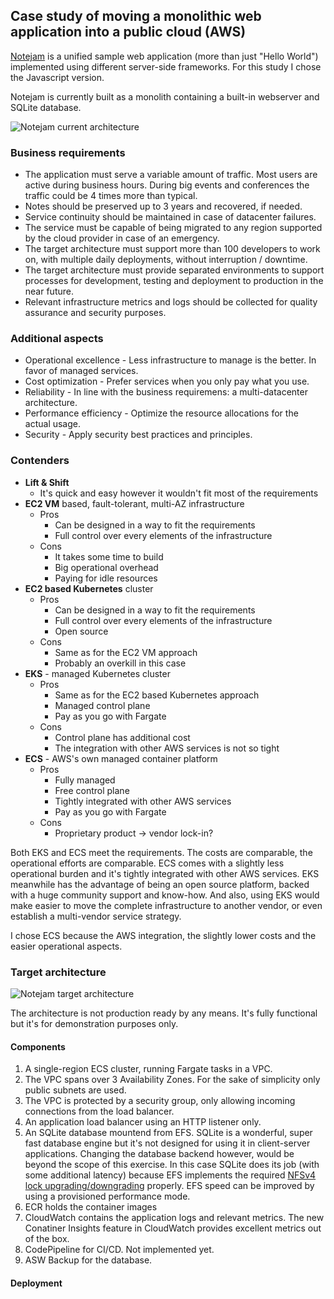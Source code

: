 ## Case study of moving a monolithic web application into a public cloud (AWS)

[Notejam](https://github.com/komarserjio/notejam) is a unified sample web application (more than just "Hello World") implemented using different server-side frameworks. For this study I chose the Javascript version.

Notejam is currently built as a monolith containing a built-in webserver and SQLite database.

![Notejam current architecture](https://www.dropbox.com/s/n40t5vnvhknj13x/notejam.png?raw=1)

### Business requirements

* The application must serve a variable amount of traffic. Most users are active during business hours. During big events and conferences the traffic could be 4 times more than typical.
* Notes should be preserved up to 3 years and recovered, if needed.
* Service continuity should be maintained in case of datacenter failures.
* The service must be capable of being migrated to any region supported by the cloud provider in case of an emergency.
* The target architecture must support more than 100 developers to work on, with multiple daily deployments, without interruption / downtime.
* The target architecture must provide separated environments to support processes for development, testing and deployment to production in the near future.
* Relevant infrastructure metrics and logs should be collected for quality assurance and security purposes.

### Additional aspects

* Operational excellence - Less infrastructure to manage is the better. In favor of managed services.
* Cost optimization - Prefer services when you only pay what you use.
* Reliability - In line with the business requiremens: a multi-datacenter architecture.
* Performance efficiency - Optimize the resource allocations for the actual usage.
* Security - Apply security best practices and principles.

### Contenders

* **Lift & Shift**
  * It's quick and easy however it wouldn't fit most of the requirements
* **EC2 VM** based, fault-tolerant, multi-AZ infrastructure
  * Pros
    * Can be designed in a way to fit the requirements
    * Full control over every elements of the infrastructure
  * Cons
    * It takes some time to build
    * Big operational overhead
    * Paying for idle resources
* **EC2 based Kubernetes** cluster
  * Pros
    * Can be designed in a way to fit the requirements
    * Full control over every elements of the infrastructure
    * Open source
  * Cons
    * Same as for the EC2 VM approach
    * Probably an overkill in this case
* **EKS** - managed Kubernetes cluster
  * Pros
    * Same as for the EC2 based Kubernetes approach
    * Managed control plane
    * Pay as you go with Fargate
  * Cons
    * Control plane has additional cost
    * The integration with other AWS services is not so tight
* **ECS** - AWS's own managed container platform
  * Pros
    * Fully managed
    * Free control plane
    * Tightly integrated with other AWS services
    * Pay as you go with Fargate
  * Cons
    * Proprietary product -> vendor lock-in?

Both EKS and ECS meet the requirements. The costs are comparable, the operational efforts are comparable. ECS comes with a slightly less operational burden and it's tightly integrated with other AWS services. EKS meanwhile has the advantage of being an open source platform, backed with a huge community support and know-how. And also, using EKS would make easier to move the complete infrastructure to another vendor, or even establish a multi-vendor service strategy.

I chose ECS because the AWS integration, the slightly lower costs and the easier operational aspects.

### Target architecture

![Notejam target architecture](https://www.dropbox.com/s/as51vxq3h3hqoun/notejam-on-ecs-architecture.png?raw=1)

The architecture is not production ready by any means. It's fully functional but it's for demonstration purposes only.
#### Components

1. A single-region ECS cluster, running Fargate tasks in a VPC.
2. The VPC spans over 3 Availability Zones. For the sake of simplicity only public subnets are used.
3. The VPC is protected by a security group, only allowing incoming connections from the load balancer.
4. An application load balancer using an HTTP listener only.
5. An SQLite database mountend from EFS. SQLite is a wonderful, super fast database engine but it's not designed for using it in client-server applications. Changing the database backend however, would be beyond the scope of this exercise. In this case SQLite does its job (with some additional latency) because EFS implements the required [NFSv4 lock upgrading/downgrading](https://aws.amazon.com/about-aws/whats-new/2017/03/amazon-elastic-file-system-amazon-efs-now-supports-nfsv4-lock-upgrading-and-downgrading/) properly. EFS speed can be improved by using a provisioned performance mode.
6. ECR holds the container images
7. CloudWatch contains the application logs and relevant metrics. The new Conatiner Insights feature in CloudWatch provides excellent metrics out of the box.
8. CodePipeline for CI/CD. Not implemented yet.
9. ASW Backup for the database.

#### Deployment